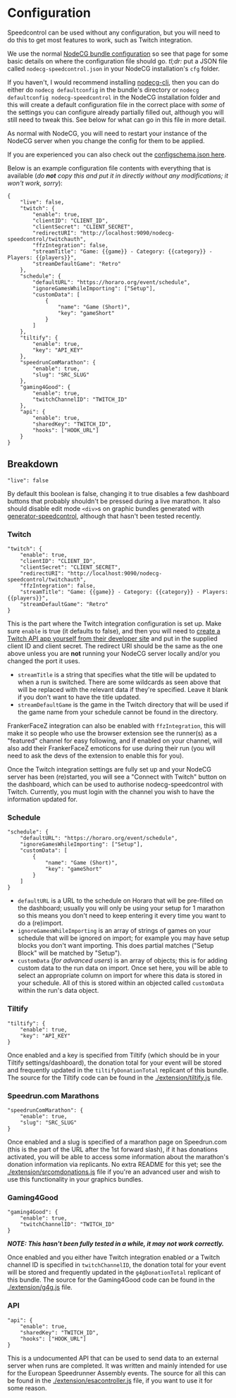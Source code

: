 # Configuration

Speedcontrol can be used without any configuration, but you will need to do this to get most features to work, such as Twitch integration.

We use the normal [NodeCG bundle configuration](https://nodecg.com/tutorial-bundle-configuration.html) so see that page for some basic details on where the configuration file should go. *tl;dr:* put a JSON file called `nodecg-speedcontrol.json` in your NodeCG installation's `cfg` folder.

If you haven't, I would recommend installing [nodecg-cli](https://github.com/nodecg/nodecg-cli), then you can do either do `nodecg defaultconfig` in the bundle's directory or `nodecg defaultconfig nodecg-speedcontrol` in the NodeCG installation folder and this will create a default configuration file in the correct place with *some* of the settings you can configure already partially filled out, although you will still need to tweak this. See below for what can go in this file in more detail.

As normal with NodeCG, you will need to restart your instance of the NodeCG server when you change the config for them to be applied.

If you are experienced you can also check out the [configschema.json here](configschema.json).

Below is an example configuration file contents with everything that is available (*do **not** copy this and put it in directly without any modifications; it won't work, sorry*):

```
{
	"live": false,
	"twitch": {
		"enable": true,
		"clientID": "CLIENT_ID",
		"clientSecret": "CLIENT_SECRET",
		"redirectURI": "http://localhost:9090/nodecg-speedcontrol/twitchauth",
		"ffzIntegration": false,
		"streamTitle": "Game: {{game}} - Category: {{category}} - Players: {{players}}",
		"streamDefaultGame": "Retro"
	},
	"schedule": {
		"defaultURL": "https://horaro.org/event/schedule",
		"ignoreGamesWhileImporting": ["Setup"],
		"customData": [
			{
				"name": "Game (Short)",
				"key": "gameShort"
			}
		]
	},
	"tiltify": {
		"enable": true,
		"key": "API_KEY"
	},
	"speedrunComMarathon": {
		"enable": true,
		"slug": "SRC_SLUG"
	},
	"gaming4Good": {
		"enable": true,
		"twitchChannelID": "TWITCH_ID"
	},
	"api": {
		"enable": true,
		"sharedKey": "TWITCH_ID",
		"hooks": ["HOOK_URL"]
	}
}
```

## Breakdown

```
"live": false
```

By default this boolean is false, changing it to true disables a few dashboard buttons that probably shouldn't be pressed during a live marathon. It also should disable edit mode `<div>`s on graphic bundles generated with [generator-speedcontrol](https://github.com/speedcontrol/generator-speedcontrol), although that hasn't been tested recently.

### Twitch

```
"twitch": {
	"enable": true,
	"clientID": "CLIENT_ID",
	"clientSecret": "CLIENT_SECRET",
	"redirectURI": "http://localhost:9090/nodecg-speedcontrol/twitchauth",
	"ffzIntegration": false,
	"streamTitle": "Game: {{game}} - Category: {{category}} - Players: {{players}}",
	"streamDefaultGame": "Retro"
}
```

This is the part where the Twitch integration configuration is set up. Make sure `enable` is true (it defaults to false), and then you will need to [create a Twitch API app yourself from their developer site](https://glass.twitch.tv/console/apps/create) and put in the supplied client ID and client secret. The redirect URI should be the same as the one above unless you are **not** running your NodeCG server locally and/or you changed the port it uses.

- `streamTitle` is a string that specifies what the title will be updated to when a run is switched. There are some wildcards as seen above that will be replaced with the relevant data if they're specified. Leave it blank if you don't want to have the title updated.
- `streamDefaultGame` is the game in the Twitch directory that will be used if the game name from your schedule cannot be found in the directory.

FrankerFaceZ integration can also be enabled with `ffzIntegration`, this will make it so people who use the browser extension see the runner(s) as a "featured" channel for easy following, and if enabled on your channel, will also add their FrankerFaceZ emoticons for use during their run (you will need to ask the devs of the extension to enable this for you).

Once the Twitch integration settings are fully set up and your NodeCG server has been (re)started, you will see a "Connect with Twitch" button on the dashboard, which can be used to authorise nodecg-speedcontrol with Twitch. Currently, you must login with the channel you wish to have the information updated for.

### Schedule

```
"schedule": {
	"defaultURL": "https://horaro.org/event/schedule",
	"ignoreGamesWhileImporting": ["Setup"],
	"customData": [
		{
			"name": "Game (Short)",
			"key": "gameShort"
		}
	]
}
```

- `defaultURL` is a URL to the schedule on Horaro that will be pre-filled on the dashboard; usually you will only be using your setup for 1 marathon so this means you don't need to keep entering it every time you want to do a (re)import.
- `ignoreGamesWhileImporting` is an array of strings of games on your schedule that will be ignored on import; for example you may have setup blocks you don't want importing. This does partial matches ("Setup Block" will be matched by "Setup").
- `customData` (*for advanced users*) is an array of objects; this is for adding custom data to the run data on import. Once set here, you will be able to select an appropriate column on import for where this data is stored in your schedule. All of this is stored within an objected called `customData` within the run's data object.

### Tiltify

```
"tiltify": {
	"enable": true,
	"key": "API_KEY"
}
```

Once enabled and a key is specified from Tiltify (which should be in your Tiltify settings/dashboard), the donation total for your event will be stored and frequently updated in the `tiltifyDonationTotal` replicant of this bundle. The source for the Tiltify code can be found in the [./extension/tiltify.js](extension/tiltify.js) file.

### Speedrun.com Marathons

```
"speedrunComMarathon": {
	"enable": true,
	"slug": "SRC_SLUG"
}
```

Once enabled and a slug is specified of a marathon page on Speedrun.com (this is the part of the URL after the 1st forward slash), if it has donations activated, you will be able to access some information about the marathon's donation information via replicants. No extra README for this yet; see the  [./extension/srcomdonations.js](extension/srcomdonations.js) file if you're an advanced user and wish to use this functionality in your graphics bundles.

### Gaming4Good

```
"gaming4Good": {
	"enable": true,
	"twitchChannelID": "TWITCH_ID"
}
```

***NOTE: This hasn't been fully tested in a while, it may not work correctly.***

Once enabled and you either have Twitch integration enabled *or* a Twitch channel ID is specified in `twitchChannelID`, the donation total for your event will be stored and frequently updated in the `g4gDonationTotal` replicant of this bundle. The source for the Gaming4Good code can be found in the [./extension/g4g.js](extension/g4g.js) file.

### API

```
"api": {
	"enable": true,
	"sharedKey": "TWITCH_ID",
	"hooks": ["HOOK_URL"]
}
```

This is a undocumented API that can be used to send data to an external server when runs are completed. It was written and mainly intended for use for the European Speedrunner Assembly events. The source for all this can be found in the [./extension/esacontroller.js](extension/esacontroller.js) file, if you want to use it for some reason.

